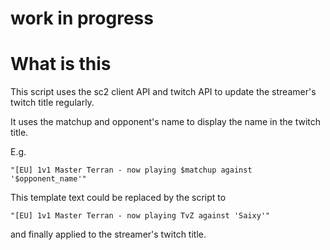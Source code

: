 # work in progress

# What is this
This script uses the sc2 client API and twitch API to update the streamer's twitch title regularly.

It uses the matchup and opponent's name to display the name in the twitch title.

E.g.
```
"[EU] 1v1 Master Terran - now playing $matchup against '$opponent_name'"
```
This template text could be replaced by the script to
```
"[EU] 1v1 Master Terran - now playing TvZ against 'Saixy'"
````
and finally applied to the streamer's twitch title.
